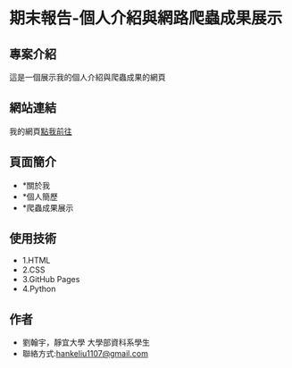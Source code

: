 # 期末報告-個人介紹與網路爬蟲成果展示

## 專案介紹
這是一個展示我的個人介紹與爬蟲成果的網頁

## 網站連結
我的網頁[點我前往](https://hanke1107.github.io/hanke.github.io/index.html)

## 頁面簡介
  - *關於我
  - *個人簡歷
  - *爬蟲成果展示

## 使用技術
 - 1.HTML
 - 2.CSS
 - 3.GitHub Pages
 - 4.Python

## 作者
- 劉翰宇，靜宜大學 大學部資科系學生
- 聯絡方式:hankeliu1107@gmail.com
